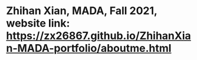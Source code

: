 # Zhihan Xian, MADA, Fall 2021, website link: https://zx26867.github.io/ZhihanXian-MADA-portfolio/aboutme.html